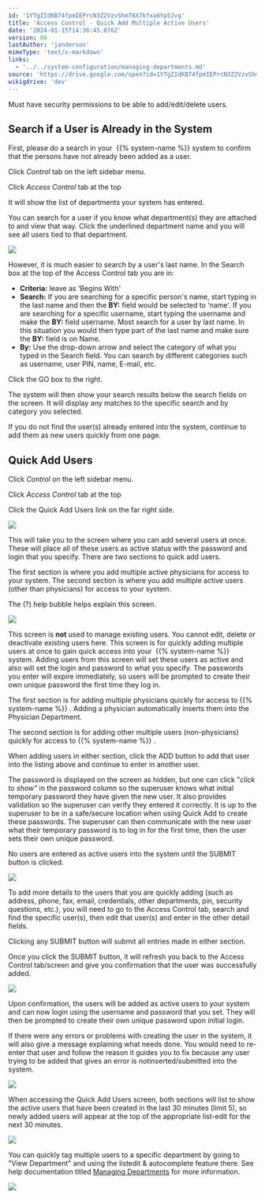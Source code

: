 ```yaml
---
id: '1YTgZIdKB74fpmIEPrcN3Z2VzvShm78X7kfxa6Yp5Jvg'
title: 'Access Control - Quick Add Multiple Active Users'
date: '2024-01-15T14:36:45.076Z'
version: 86
lastAuthor: 'janderson'
mimeType: 'text/x-markdown'
links:
  - '../../system-configuration/managing-departments.md'
source: 'https://drive.google.com/open?id=1YTgZIdKB74fpmIEPrcN3Z2VzvShm78X7kfxa6Yp5Jvg'
wikigdrive: 'dev'
---
```

Must have security permissions to be able to add/edit/delete users.

## Search if a User is Already in the System

First, please do a search in your  {{% system-name %}} system to confirm that the persons have not already been added as a user.

Click *Control* tab on the left sidebar menu.

Click *Access Control* tab at the top

It will show the list of departments your system has entered.

You can search for a user if you know what department(s) they are attached to and view that way. Click the underlined department name and you will see all users tied to that department.

![](../access-control-quick-add-multiple-active-users.assets/bbfcd4a6ea0d5f94b4954a72a17b6729.png)

However, it is much easier to search by a user's last name. In the Search box at the top of the Access Control tab you are in:

* <strong>Criteria:</strong> leave as ‘Begins With'
* <strong>Search:</strong> If you are searching for a specific person's name, start typing in the last name and then the <strong>BY:</strong> field would be selected to ‘name'. If you are searching for a specific username, start typing the username and make the <strong>BY:</strong> field username. Most search for a user by last name. In this situation you would then type part of the last name and make sure the <strong>BY:</strong> field is on Name.
* <strong>By:</strong> Use the drop-down arrow and select the category of what you typed in the Search field. You can search by different categories such as username, user PIN, name, E-mail, etc.

Click the GO box to the right.

The system will then show your search results below the search fields on the screen. It will display any matches to the specific search and by category you selected.

If you do not find the user(s) already entered into the system, continue to add them as new users quickly from one page.

## Quick Add Users

Click *Control* on the left sidebar menu.

Click *Access Control* tab at the top

Click the Quick Add Users link on the far right side.

![](../access-control-quick-add-multiple-active-users.assets/308a5c8359a92692545d0d4f698663cf.png)

This will take you to the screen where you can add several users at once. These will place all of these users as active status with the password and login that you specify. There are two sections to quick add users.

The first section is where you add multiple active physicians for access to your system. The second section is where you add multiple active users (other than physicians) for access to your system.

The (?) help bubble helps explain this screen.

![](../access-control-quick-add-multiple-active-users.assets/b486b362df0f52b0d3f6b87fddc91d38.png)

This screen is **not** used to manage existing users. You cannot edit, delete or deactivate existing users here. This screen is for quickly adding multiple users at once to gain quick access into your  {{% system-name %}} system. Adding users from this screen will set these users as active and also will set the login and password to what you specify. The passwords you enter will expire immediately, so users will be prompted to create their own unique password the first time they log in.

The first section is for adding multiple physicians quickly for access to {{% system-name %}} . Adding a physician automatically inserts them into the Physician Department.

The second section is for adding other multiple users (non-physicians) quickly for access to {{% system-name %}} .

When adding users in either section, click the ADD button to add that user into the listing above and continue to enter in another user.

The password is displayed on the screen as hidden, but one can click "*click to show"* in the password column so the superuser knows what initial temporary password they have given the new user. It also provides validation so the superuser can verify they entered it correctly. It is up to the superuser to be in a safe/secure location when using Quick Add to create these passwords. The superuser can then communicate with the new user what their temporary password is to log in for the first time, then the user sets their own unique password.

No users are entered as active users into the system until the SUBMIT button is clicked.

![](../access-control-quick-add-multiple-active-users.assets/bebb10ed1869616e20ec0606ebbbd621.png)

To add more details to the users that you are quickly adding (such as address, phone, fax, email, credentials, other departments, pin, security questions, etc.), you will need to go to the Access Control tab, search and find the specific user(s), then edit that user(s) and enter in the other detail fields.

Clicking any SUBMIT button will submit all entries made in either section.

Once you click the SUBMIT button, it will refresh you back to the Access Control tab/screen and give you confirmation that the user was successfully added.

![](../access-control-quick-add-multiple-active-users.assets/8cd5f5d273cea8d654742a2d1914e86a.png)

Upon confirmation, the users will be added as active users to your system and can now login using the username and password that you set. They will then be prompted to create their own unique password upon initial login.

If there were any errors or problems with creating the user in the system, it will also give a message explaining what needs done. You would need to re-enter that user and follow the reason it guides you to fix because any user trying to be added that gives an error is *not*inserted/submitted into the system.

![](../access-control-quick-add-multiple-active-users.assets/d0e39eaeaee09f440d1784381af334e1.png)

When accessing the Quick Add Users screen, both sections will list to show the active users that have been created in the last 30 minutes (limit 5), so newly added users will appear at the top of the appropriate list-edit for the next 30 minutes.

![](../access-control-quick-add-multiple-active-users.assets/b4478d18ef5e52bce2941d6a7173fab2.png)

You can quickly tag multiple users to a specific department by going to "View Department" and using the listedit & autocomplete feature there. See help documentation titled [Managing Departments](../../system-configuration/managing-departments.md) for more information.

![](../access-control-quick-add-multiple-active-users.assets/7bc45aebb4ac33de4849add87d8a2b35.png)
